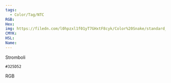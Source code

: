 ```yaml
---
tags:
  - Color/Tag/NTC
RGB:
Hex:
img: https://filedn.com/l0hpzxl1f01yT7GHxtF8cyk/Color%20Snake/standard_csv_to_svg/%23/325D52.svg
CMYK:
HSL:
Name:
---
```

Stromboli
```palette
#325D52
```
RGB
